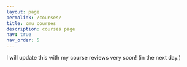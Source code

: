 ```yaml
---
layout: page
permalink: /courses/
title: cmu courses
description: courses page
nav: true
nav_order: 5
---
```


I will update this with my course reviews very soon! (in the next day.)
